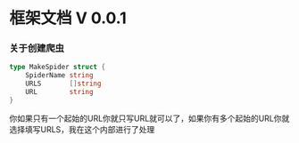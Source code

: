 # 框架文档 V 0.0.1
### 关于创建爬虫
``` go
type MakeSpider struct {
	SpiderName string
	URLS       []string
	URL        string
}
```
你如果只有一个起始的URL你就只写URL就可以了，如果你有多个起始的URL你就选择填写URLS，我在这个内部进行了处理
